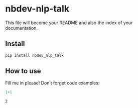 # nbdev-nlp-talk


<!-- WARNING: THIS FILE WAS AUTOGENERATED! DO NOT EDIT! -->

This file will become your README and also the index of your
documentation.

## Install

``` sh
pip install nbdev_nlp_talk
```

## How to use

Fill me in please! Don’t forget code examples:

``` python
1+1
```

    2
